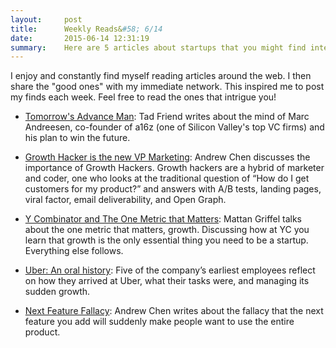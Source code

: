 ```yaml
---
layout:     post
title:      Weekly Reads&#58; 6/14
date:       2015-06-14 12:31:19
summary:    Here are 5 articles about startups that you might find interesting to read this week. Some of the topics covered in these articles are the growth hacking and Uber's history.
---
```


I enjoy and constantly find myself reading articles around the web. I then share the "good ones" with my immediate network. This inspired me to post my finds each week. Feel free to read the ones that intrigue you!

- [Tomorrow's Advance Man](http://www.newyorker.com/magazine/2015/05/18/tomorrows-advance-man?currentPage=all): Tad Friend writes about the mind of Marc Andreesen, co-founder of a16z (one of Silicon Valley's top VC firms) and his plan to win the future.

- [Growth Hacker is the new VP Marketing](http://andrewchen.co/how-to-be-a-growth-hacker-an-airbnbcraigslist-case-study/): Andrew Chen discusses the importance of Growth Hackers. Growth hackers are a hybrid of marketer and coder, one who looks at the traditional question of “How do I get customers for my product?” and answers with A/B tests, landing pages, viral factor, email deliverability, and Open Graph.

- [Y Combinator and The One Metric that Matters](http://learn.onemonth.com/y-combinator-and-the-one-metric-that-matters): Mattan Griffel talks about the one metric that matters, growth. Discussing how at YC you learn that growth is the only essential thing you need to be a startup. Everything else follows. 

- [Uber: An oral history](http://fortune.com/2015/06/03/uber-an-oral-history/a): Five of the company’s earliest employees reflect on how they arrived at Uber, what their tasks were, and managing its sudden growth.

- [Next Feature Fallacy](http://andrewchen.co/the-next-feature-fallacy-the-fallacy-that-the-next-new-feature-will-suddenly-make-people-use-your-product/?utm_source=andrewchen&utm_campaign=53a7ad7a0e-RSS_EMAIL_CAMPAIGN&utm_medium=email&utm_term=0_c1fae7e415-53a7ad7a0e-91069489): Andrew Chen writes about the fallacy that the next feature you add will suddenly make people want to use the entire product.
